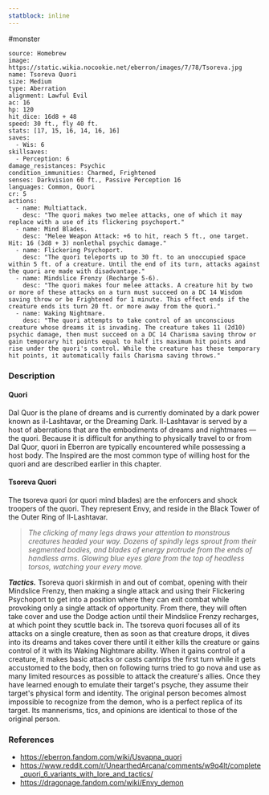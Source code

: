 ```yaml
---
statblock: inline
---
```

 #monster 

```statblock
source: Homebrew
image: https://static.wikia.nocookie.net/eberron/images/7/78/Tsoreva.jpg
name: Tsoreva Quori
size: Medium
type: Aberration
alignment: Lawful Evil
ac: 16
hp: 120
hit_dice: 16d8 + 48
speed: 30 ft., fly 40 ft.
stats: [17, 15, 16, 14, 16, 16]
saves:
  - Wis: 6
skillsaves:
  - Perception: 6
damage_resistances: Psychic
condition_immunities: Charmed, Frightened
senses: Darkvision 60 ft., Passive Perception 16
languages: Common, Quori
cr: 5
actions:
  - name: Multiattack.
    desc: "The quori makes two melee attacks, one of which it may replace with a use of its flickering psychoport."
  - name: Mind Blades.
    desc: "Melee Weapon Attack: +6 to hit, reach 5 ft., one target. Hit: 16 (3d8 + 3) nonlethal psychic damage."
  - name: Flickering Psychoport.
    desc: "The quori teleports up to 30 ft. to an unoccupied space within 5 ft. of a creature. Until the end of its turn, attacks against the quori are made with disadvantage."
  - name: Mindslice Frenzy (Recharge 5-6).
    desc: "The quori makes four melee attacks. A creature hit by two or more of these attacks on a turn must succeed on a DC 14 Wisdom saving throw or be Frightened for 1 minute. This effect ends if the creature ends its turn 20 ft. or more away from the quori."
  - name: Waking Nightmare.
    desc: "The quori attempts to take control of an unconscious creature whose dreams it is invading. The creature takes 11 (2d10) psychic damage, then must succeed on a DC 14 Charisma saving throw or gain temporary hit points equal to half its maximum hit points and rise under the quori's control. While the creature has these temporary hit points, it automatically fails Charisma saving throws."
```

### Description

#### Quori

Dal Quor is the plane of dreams and is currently dominated by a dark power known as il-Lashtavar, or the Dreaming Dark. Il-Lashtavar is served by a host of aberrations that are the embodiments of dreams and nightmares — the quori. Because it is difficult for anything to physically travel to or from Dal Quor, quori in Eberron are typically encountered while possessing a host body. The Inspired are the most common type of willing host for the quori and are described earlier in this chapter.

#### Tsoreva Quori

The tsoreva quori (or quori mind blades) are the enforcers and shock troopers of the quori. They represent Envy, and reside in the Black Tower of the Outer Ring of Il-Lashtavar.

>_The clicking of many legs draws your attention to monstrous creatures headed your way. Dozens of spindly legs sprout from their segmented bodies, and blades of energy protrude from the ends of handless arms. Glowing blue eyes glare from the top of headless torsos, watching your every move._

***Tactics.*** Tsoreva quori skirmish in and out of combat, opening with their Mindslice Frenzy, then making a single attack and using their Flickering Psychoport to get into a position where they can exit combat while provoking only a single attack of opportunity. From there, they will often take cover and use the Dodge action until their Mindslice Frenzy recharges, at which point they scuttle back in.
The tsoreva quori focuses all of its attacks on a single creature, then as soon as that creature drops, it dives into its dreams and takes cover there until it either kills the creature or gains control of it with its Waking Nightmare ability.
When it gains control of a creature, it makes basic attacks or casts cantrips the first turn while it gets accustomed to the body, then on following turns tried to go nova and use as many limited resources as possible to attack the creature's allies. Once they have learned enough to emulate their target's psyche, they assume their target's physical form and identity. The original person becomes almost impossible to recognize from the demon, who is a perfect replica of its target. Its mannerisms, tics, and opinions are identical to those of the original person.

### References

* https://eberron.fandom.com/wiki/Usvapna_quori
* https://www.reddit.com/r/UnearthedArcana/comments/w9q4lt/complete_quori_6_variants_with_lore_and_tactics/
* https://dragonage.fandom.com/wiki/Envy_demon
